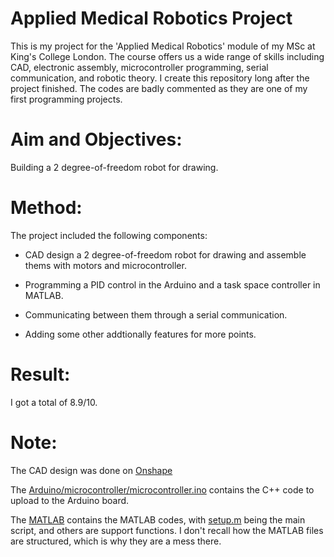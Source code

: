 # Applied Medical Robotics Project

This is my project for the 'Applied Medical Robotics' module of my MSc at King's College London. The course offers us a wide range of skills including CAD, electronic assembly, microcontroller programming, serial communication, and robotic theory. I create this repository long after the project finished. The codes are badly commented as they are one of my first programming projects.

# Aim and Objectives:

Building a 2 degree-of-freedom robot for drawing.

# Method:

The project included the following components:

- CAD design a 2 degree-of-freedom robot for drawing and assemble thems with motors and microcontroller.

- Programming a PID control in the Arduino and a task space controller in MATLAB.

- Communicating between them through a serial communication.

- Adding some other addtionally features for more points.

# Result:

I got a total of 8.9/10.

# Note:

The CAD design was done on [Onshape](https://cad.onshape.com/documents/e2da70dce3c13f96e1930bb0/w/108b6edd65af48e6c71ceee4/e/1b72564fc3dfb2513c34a11c)

The [Arduino/microcontroller/microcontroller.ino](Arduino/microcontroller/microcontroller.ino) contains the C++ code to upload to the Arduino board.

The [MATLAB](MATLAB) contains the MATLAB codes, with [setup.m](MATLAB/setup.m) being the main script, and others are support functions. I don't recall how the MATLAB files are structured, which is why they are a mess there.

